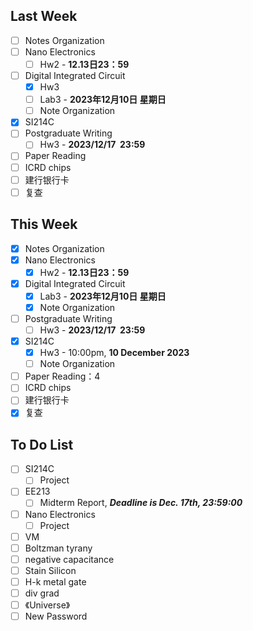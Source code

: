 ## Last Week 
- [ ] Notes Organization
- [ ] Nano Electronics
	- [ ] Hw2 - **12.13日23：59**
- [ ] Digital Integrated Circuit
	- [x] Hw3
	- [ ] Lab3 - **2023年12月10日 星期日**
	- [ ] Note Organization
- [x] SI214C
- [ ] Postgraduate Writing
	- [ ] Hw3 - **2023/12/17  23:59**
- [ ] Paper Reading
- [ ] ICRD chips
- [ ] 建行银行卡
- [ ] 复查

## This Week
- [x] Notes Organization
- [x] Nano Electronics
	- [x] Hw2 - **12.13日23：59**
- [x] Digital Integrated Circuit
	- [x] Lab3 - **2023年12月10日 星期日**
	- [x] Note Organization
- [ ] Postgraduate Writing
	- [ ] Hw3 - **2023/12/17  23:59**
- [x] SI214C
	- [x] Hw3 - 10:00pm, **10 December 2023**
	- [ ] Note Organization
- [ ] Paper Reading：4
- [ ] ICRD chips
- [ ] 建行银行卡
- [x] 复查

## To Do List
- [ ] SI214C
	- [ ] Project

- [ ] EE213
	- [ ] Midterm Report, _**Deadline is Dec. 17th, 23:59:00**_
- [ ] Nano Electronics
	- [ ] Project
- [ ] VM
- [ ] Boltzman tyrany
- [ ] negative capacitance
- [ ] Stain Silicon
- [ ] H-k metal gate
- [ ] div grad
- [ ] 《Universe》 
- [ ] New Password
